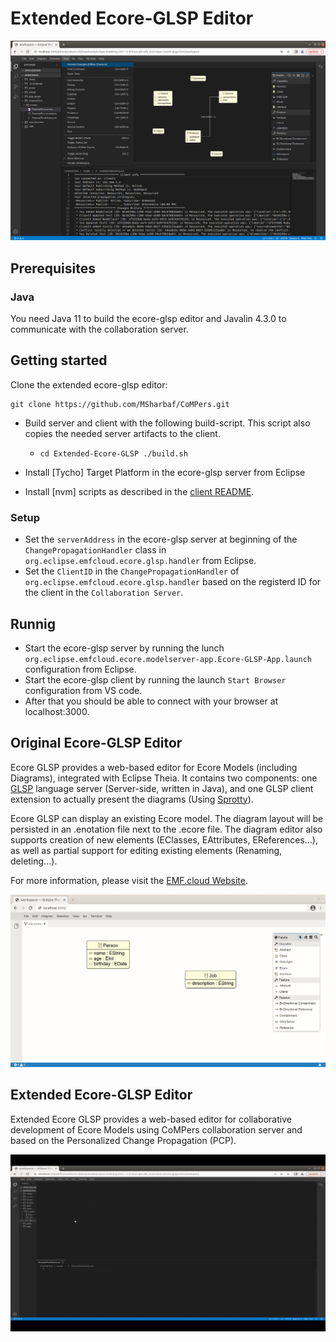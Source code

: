 # Extended Ecore-GLSP Editor

![Extednded Ecore GLSP Example](images/EMFEcoreGLSPUI.png)

## Prerequisites

### Java
You need Java 11 to build the ecore-glsp editor and Javalin 4.3.0 to communicate with the collaboration server.

## Getting started

  Clone the extended ecore-glsp editor:

    git clone https://github.com/MSharbaf/CoMPers.git

  * Build server and client with the following build-script. This script also copies the needed server artifacts to the client.

	- `cd Extended-Ecore-GLSP ./build.sh`

  * Install [Tycho] Target Platform in the ecore-glsp server from Eclipse

  * Install [nvm] scripts as described in the [client README](https://github.com/eclipse-emfcloud/ecore-glsp/blob/master/client/README.md).

### Setup
  * Set the `serverAddress` in the ecore-glsp server at beginning of the `ChangePropagationHandler` class in `org.eclipse.emfcloud.ecore.glsp.handler` from Eclipse.
  * Set the `ClientID` in the `ChangePropagationHandler` of `org.eclipse.emfcloud.ecore.glsp.handler` based on the registerd ID for the client in the `Collaboration Server`. 
  
## Runnig
  * Start the ecore-glsp server by running the lunch `org.eclipse.emfcloud.ecore.modelserver-app.Ecore-GLSP-App.launch` configuration from Eclipse.
  * Start the ecore-glsp client by running the launch `Start Browser` configuration from VS code.
  * After that you should be able to connect with your browser at localhost:3000.



## Original Ecore-GLSP Editor

Ecore GLSP provides a web-based editor for Ecore Models (including Diagrams), integrated with Eclipse Theia. It contains two components: one [GLSP](https://github.com/eclipse-glsp/glsp) language server (Server-side, written in Java), and one GLSP client extension to actually present the diagrams (Using [Sprotty](https://github.com/eclipse/sprotty-theia)). 

Ecore GLSP can display an existing Ecore model. The diagram layout will be persisted in an .enotation file next to the .ecore file. The diagram editor also supports creation of new elements (EClasses, EAttributes, EReferences...), as well as partial support for editing existing elements (Renaming, deleting...).

For more information, please visit the [EMF.cloud Website](https://www.eclipse.org/emfcloud/).

![Ecore GLSP Example](images/diagramanimated.gif)


## Extended Ecore-GLSP Editor

Extended Ecore GLSP provides a web-based editor for collaborative development of Ecore Models using CoMPers collaboration server and based on the Personalized Change Propagation (PCP).

![Extednded Ecore GLSP Example](images/EcoreGLSPEditor.gif)